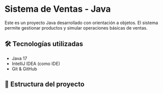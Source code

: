 # Sistema de Ventas - Java

Este es un proyecto Java desarrollado con orientación a objetos. El sistema permite gestionar productos y simular operaciones básicas de ventas.

## 🛠️ Tecnologías utilizadas
- Java 17
- IntelliJ IDEA (como IDE)
- Git & GitHub

## 📁 Estructura del proyecto
